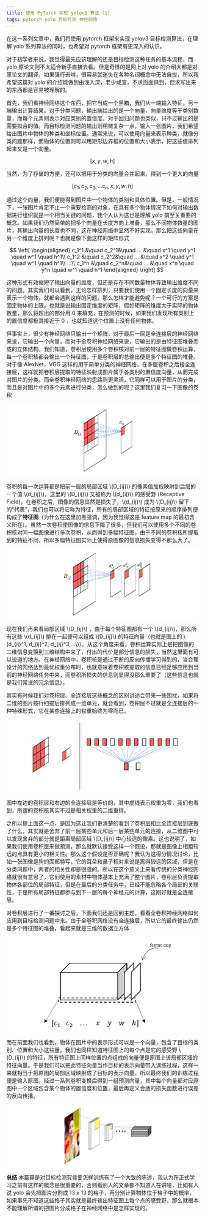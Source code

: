 ```yaml
---
title: 使用 PyTorch 实现 yolov3 算法 (1)
tags: pytorch yolo 目标检测 神经网络
---
```


在这一系列文章中，我们将使用 pytorch 框架来实现 yolov3 目标检测算法，在理解 yolo 系列算法的同时，也希望对 pytorch 框架有更深入的认识。

对于初学者来说，我觉得最先应该理解的还是目标检测这种任务的基本流程，而 yolo 原论文则不太适合新手直接去看。但是奇怪的是网上对 yolo 的介绍大都是对原论文的翻译，如果强行去啃，很容易就迷失在各种名词概念中无法自拔，所以我希望这篇对 yolo 的介绍能做到由浅入深，老少咸宜，不求面面俱到，但求写出来的东西都是容易被理解的。

首先，我们看神经网络这个东西，把它当成一个黑箱，我们从一端输入特征，另一端输出计算结果。对于分类问题，输出端给出的是一个向量，向量维度等于类别数量，而每个元素则表示对应类别的置信度。对于回归问题也类似，只不过输出的是需要拟合的值。而目标检测问题的输出则稍微复杂一点，输入一张图片，我们希望给出图片中物体的种类和坐标位置。通常来说，可以使用向量来表示种类，就像分类问题那样，而物体的位置则可以用矩形边界框的位置和大小表示，把这些值排列起来又是一个向量。

$$
    [x, y, w, h]
    $$

当然，为了存储的方便，还可以把用于分类的向量合并起来，得到一个更大的向量

$$
    [c_1, c_2, c_3, ... c_n, x, y, w, h]
    $$

通过这个向量，我们便能得到图片中一个物体的类别和具体位置。但是，一般情况下，一张图片肯定不止一个需要检测的对象，在具有多个物体情况下如何对输出数据进行组织就是一个相当关键的问题，我个人认为这也是理解 yolo 前至关重要的概念。如果我们仍然简单的把多个向量在长度方向上堆叠，那么不同物体数量的图片，其输出向量的长度也不同，这在神经网络中显然不好实现。那么把这些向量在另一个维度上排列呢？也就是像下面这样的矩阵形式

$$
    \left[
        \begin{aligned}
        c_1^1 &\quad c_2^1&\quad ... &\quad x^1 \quad y^1 \quad w^1 \quad h^1\\
        c_1^2 &\quad c_2^2&\quad ... &\quad x^2 \quad y^1 \quad w^1 \quad h^1\\
        ...\\
        c_1^n &\quad c_2^n&\quad ... &\quad x^n \quad y^n \quad w^1 \quad h^1
        \end{aligned}
        \right]
    $$

这种形式有效缩短了输出向量的维度，但还是存在不同数量物体导致输出维度不同的问题。其实我们可以看到，无论怎样排列，只要我们使用一个固定长度的向量来表示一个物体，就都会遇到这样的问题。那么怎样才能避免呢？一个可行的方案是固定物体的上限，也就是说输出固定维度的矩阵，假如矩阵的维度大于实际的物体数量，那么将超出的部分用 0 来填充，在预测的时候，如果我们发现所有类别上的置信度都极其接近于 0 ，也就知道这个位置上没有任何物体。

但事实上，很少有神经网络只输出一个矩阵，对于最后一层是全连接层的神经网络来说，它输出一个向量，而对于全卷积神经网络来说，它输出的是由特征图堆叠而成的立体结构。我们知道，卷积层使用多个卷积核对前一层的特征图做卷积运算，每一个卷积核都会输出一个特征图，于是卷积层的总输出便是多个特征图的堆叠。对于像 AlexNet，VGG 这样的用于简单分类的神经网络，在多层卷积之后接全连接层，这样就把卷积层提取的特征映射成图片属于各类别的置信度向量，从而完成对图片的分类。而全卷积神经网络的思路则更灵活，它同样可以用于图片的分类，而且是对图片中的多个元素进行分类，怎么做到的呢？这里我们复习一下图像的卷积

![](/resources/2019-08-26-yolov3-implementation-using-pytorch/conv.png)

卷积的每一次运算都是把前一层的局部区域 \\(D_{ij}\\) 的像素值加权映射到后层的一个值 \\(d_{ij}\\)，这里的 \\(D_{ij}\\) 又被称为 \\(d_{ij}\\) 的感受野 (Receptive Field)，在卷积之后，图像的信息显然是损失了，\\(d_{ij}\\) 成为 \\(D_{ij}\\) 留下的“代表”，我们也可以将它称为特征，所有的局部区域的特征按原来的顺序排列便构成了**特征图**（为什么在这里加黑强调，因为我觉得这是 feature map 的最初含义所在）。虽然一次卷积使图像的信息下降了很多，但我们可以使用多个不同的卷积核对同一幅图像进行多次卷积，从而得到多幅特征图，由于不同的卷积核所提取到的特征不同，所以多幅特征图实际上使得原图像的信息损失变得不那么大了。

![](/resources/2019-08-26-yolov3-implementation-using-pytorch/conv_multi.png)

现在我们再来看局部区域 \\(D_{ij}\\) ，由于每个特征图都有一个 \\(d_{ij}\\)，那么所有这些 \\(d_{ij}\\) 排在一起便可以组成 \\(D_{ij}\\) 的特征向量（也就是图上的 \\(d_{ij}^1, d_{ij}^2, d_{ij}^3,...\\)）。从这个角度来看，卷积运算实际上是把图像的二维信息变换到三维结构中来了，付出的代价是部分信息的损失，当然这里面有可以说道的地方。在神经网络中，卷积核是通过不断的反向传播学习得到的，当合理设计的网络达到最优权重分布时，也就意味着卷积核提取的信息已经足够应用到当前的神经网络任务中来，而卷积所损失的信息则显得没那么重要了（这些信息也就是我们常说的冗余信息）。

其实有时候我们对卷积层、全连接层这些概念的区别讲述会带来一些困扰，如果将二维的图片按行扫描后排列成一维单元，就会看到，卷积层不过就是全连接层的一种特殊形式，它在某些连接上的权重始终为零而已。

![](/resources/2019-08-26-yolov3-implementation-using-pytorch/equality.png)

图中左边的卷积层和右边的全连接层是等价的，其中虚线表示权重为零，我们也看到，所谓的卷积核其实不过是相关权重的二维重排。

之所以提上面这一点，是因为这让我们更清楚的看到了卷积层相比全连接层到底做了什么，其实就是舍弃了前一层某些单元和后一层某些单元的连接，从二维图中可以发现舍弃的部分就是距离局部区域 \\(D_{ij}\\) 中心较远的像素。这也说明了，如果我们使用卷积层来做预测，那么就默认接受这样一个假设，那就是图像上相距较远的点具有更小的相关性。那么这个假设是否正确呢？我认为这得分情况讨论，比如一张图像是狗的面部特写，它的耳朵和鼻子相对来说是离得较远的区域，但是在分类问题中，两者的相关性却是很强的。所以在这个意义上来看传统的分类神经网络就很有意思了，它们使用的素材中物体基本上充满了整个图片，卷积层负责提取物体各部位的局部特征，但是在最后的分类任务中，已经不能忽略各个局部的关联性，于是所有局部特征都参与到下一层的每个神经元的计算，这刚好就是全连接层。

对卷积层进行了一番探讨之后，下面我们还是回到主题，看看全卷积神经网络如何应用到目标检测问题中来。由于全卷积网络没有全连接层，所以它的最终输出仍然是多个特征图的堆叠，看起来就是三维的数据立方体

![](/resources/2019-08-26-yolov3-implementation-using-pytorch/data_matrix.png)
    
而在前面我们也看到，物体在图片中的表示形式可以是一个向量，包含了目标的类别、位置和大小这些量。我们也同样知道特征图上的每个点是它的感受野 \\(D_{ij}\\) 的特征，所有特征图上同样位置的点组成的向量便是原图上该局部区域的特征向量。于是我们可以把此特征向量当作目标的表示向量带入训练过程，这样一来就相当于把原图的局部区域映射成了目标的表示向量，所以最终我们的训练过程便是输入原图，经过一系列卷积变换后得到一组预测向量，其中每个向量都对应原图中一个区域包含某个物体的置信度和位置，最后再定义合适的损失函数进行误差的反向传播。

![](/resources/2019-08-26-yolov3-implementation-using-pytorch/conv_net.png)

**总结** 
本篇算是对目标检测究竟要怎样训练有了一个大致的陈述，我认为在正式学习之前有这样的概念是很重要的，否则看别人的文章都不知道人在讲啥，比如有人说 yolo 会先把图片分割成 13 x 13 的格子，再分别计算物体位于格子中的概率，如果事先不知道这些格子其实就是最终输出特征图上每个点的感受野，那么就根本不能理解所谓的把图片分成格子在神经网络中是怎样实现的。

